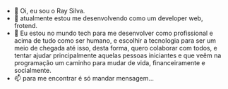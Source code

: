 - 👋 Oi, eu sou o Ray Silva.
- 👀 atualmente estou me desenvolvendo como um developer web, frotend.
- 💞️ Eu estou no mundo tech para me desenvolver como profissional e acima de tudo como ser humano, e escolhir a tecnologia para ser um meio de chegada até isso, desta forma, quero colaborar com todos, e tentar ajudar principalmente aquelas pessoas iniciantes e que veêm na programação um caminho para mudar de vida, financeiramente e socialmente.
- 📫 para me encontrar é só mandar mensagem...

<!---
r4y-S/r4y-S is a ✨ special ✨ repository because its `README.md` (this file) appears on your GitHub profile.
You can click the Preview link to take a look at your changes.
--->
